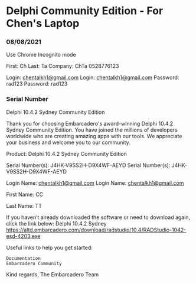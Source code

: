 # Delphi Community Edition - For Chen's Laptop


### 08/08/2021

Use Chrome Incognito mode


First: Ch
Last: Ta
Company: ChTa
0528776123

Login: chentalkh1@gmail.com
Login: chentalkh1@gmail.com
Password: rad123
Password: rad123


### Serial Number

Delphi 10.4.2 Sydney Community Edition

Thank you for choosing Embarcadero's award-winning Delphi 10.4.2 Sydney Community Edition. You have joined the millions of developers worldwide who are creating amazing apps with our tools. We appreciate your business and welcome you to our community.

Product: Delphi 10.4.2 Sydney Community Edition

Serial Number(s): J4HK-V9SS2H-D9X4WF-AEYD
Serial Number(s): J4HK-V9SS2H-D9X4WF-AEYD

Login Name: chentalkh1@gmail.com
Login Name: chentalkh1@gmail.com


First Name: CC

Last Name: TT

If you haven’t already downloaded the software or need to download again, click the link below:
Delphi 10.4.2 Sydney
https://altd.embarcadero.com/download/radstudio/10.4/RADStudio-1042-esd-4203.exe

Useful links to help you get started:

    Documentation
    Embarcadero Community

Kind regards,
The Embarcadero Team 

